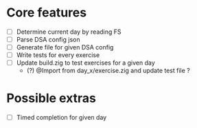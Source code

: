 # Core features

- [ ] Determine current day by reading FS
- [ ] Parse DSA config json
- [ ] Generate file for given DSA config
- [ ] Write tests for every exercise
- [ ] Update build.zig to test exercises for a given day
  - (?) @Import from day_x/exercise.zig and update test file ?

# Possible extras

- [ ] Timed completion for given day
